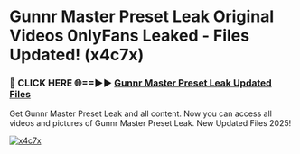 # Gunnr Master Preset Leak Original Videos 0nlyFans Leaked - Files Updated! (x4c7x)

<h3>🔴 CLICK HERE 🌐==►► <a href="https://tinyurl.com/2m67pmp6" rel="nofollow">Gunnr Master Preset Leak Updated Files</a></h3>

Get Gunnr Master Preset Leak and all content. Now you can access all videos and pictures of Gunnr Master Preset Leak. New Updated Files 2025!

[![x4c7x](https://i.imgur.com/H4QAA4z.gif)](https://tinyurl.com/2m67pmp6)